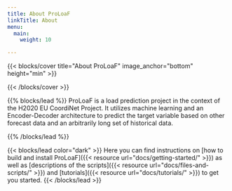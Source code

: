 ```yaml
---
title: About ProLoaF
linkTitle: About
menu:
  main:
    weight: 10

---
```



{{< blocks/cover title="About ProLoaF" image_anchor="bottom" height="min" >}}

{{< /blocks/cover >}}

{{% blocks/lead %}}
ProLoaF is a load prediction project in the context of the H2020 EU CoordiNet Project.
It utilizes machine learning and an Encoder-Decoder architecture to predict the target variable based
on other forecast data and an arbitrarily long set of historical data.

{{% /blocks/lead %}}

{{< blocks/lead color="dark" >}}
Here you can find instructions on [how to build and install ProLoaF]({{< resource url="docs/getting-started/" >}}) as
well as [descriptions of the scripts]({{< resource url="docs/files-and-scripts/" >}}) and
[tutorials]({{< resource url="docs/tutorials/" >}})  to get you started.
{{< /blocks/lead >}}
